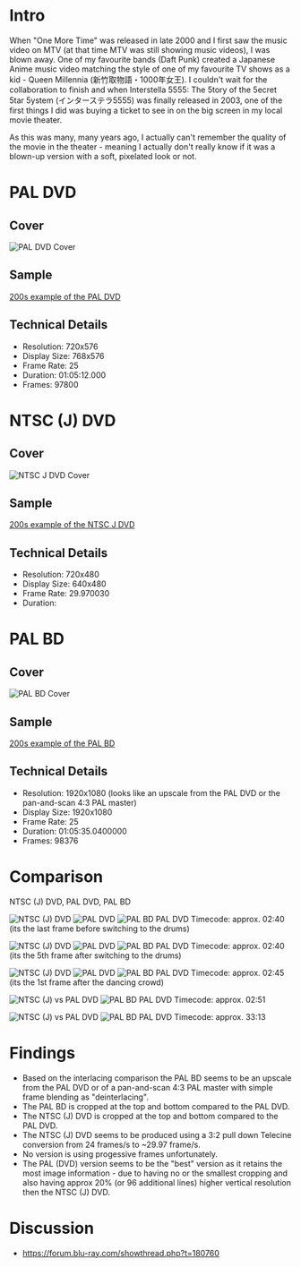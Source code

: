 # Intro

When "One More Time" was released in late 2000 and I first saw the music video on MTV (at that time MTV was still showing music videos), I was blown away.
One of my favourite bands (Daft Punk) created a Japanese Anime music video matching the style of one of my favourite TV shows as a kid - Queen Millennia (新竹取物語・1000年女王).
I couldn't wait for the collaboration to finish and when Interstella 5555: The 5tory of the 5ecret 5tar 5ystem (インターステラ5555) was finally released in 2003, 
one of the first things I did was buying a ticket to see in on the big screen in my local movie theater.

As this was many, many years ago, I actually can't remember the quality of the movie in the theater - meaning I actually don't really know if it was a blown-up version with a soft, pixelated look or not.

# PAL DVD

## Cover
![PAL DVD Cover](https://raw.githubusercontent.com/sttng/Interstella5555/main/Interstella%205555%20Cover%20(PAL%20DVD).jpg "PAL DVD Cover")

## Sample
[200s example of the PAL DVD](https://mega.nz/file/D7YnVYKS#5wvRYBKI3nhoGV81PQk6zWD5A-Qy5QTgXEh2wTV0BY8)

## Technical Details

- Resolution: 720x576
- Display Size: 768x576
- Frame Rate: 25
- Duration: 01:05:12.000
- Frames: 97800


# NTSC (J) DVD

## Cover
![NTSC J DVD Cover](https://raw.githubusercontent.com/sttng/Interstella5555/main/Interstella%205555%20Cover%20(NTSC%20J%20DVD).jpg "NTSC (J) DVD Cover")

## Sample
[200s example of the NTSC J DVD](https://mega.nz/file/ynJDTSaT#TiH5JpTOFuuqFISXJm9bbFnLRiSvvzX1q63agfuRP5w)

## Technical Details

- Resolution: 720x480
- Display Size: 640x480
- Frame Rate: 29.970030
- Duration:

# PAL BD

## Cover
![PAL BD Cover](https://raw.githubusercontent.com/sttng/Interstella5555/main/%20Interstella%205555%20Cover%20(PAL%20BD).jpg "PAL BD Cover")

## Sample
[200s example of the PAL BD](https://mega.nz/file/f3BVnAoa#ROjj9D_lG1A_Tk_jhD4p8kUAcvU1AbDTvyWVSOdGRlw)

## Technical Details

- Resolution: 1920x1080 (looks like an upscale from the PAL DVD or the pan-and-scan 4:3 PAL master)
- Display Size: 1920x1080 
- Frame Rate: 25
- Duration: 01:05:35.0400000
- Frames: 98376


# Comparison

NTSC (J) DVD, PAL DVD, PAL BD

![NTSC (J) DVD](https://raw.githubusercontent.com/sttng/Interstella5555/main/screen01/NTSC_J-DVD-01.png "NTSC (J) DVD")
![PAL DVD](https://raw.githubusercontent.com/sttng/Interstella5555/main/screen01/PAL-DVD-01.png "PAL DVD")
![PAL BD](https://raw.githubusercontent.com/sttng/Interstella5555/main/screen01/PAL-BD-01.png "PAL BD")
PAL DVD Timecode: approx. 02:40 (its the last frame before switching to the drums)

![NTSC (J) DVD](https://raw.githubusercontent.com/sttng/Interstella5555/main/screen02/NTSC_J-DVD-02.png "NTSC (J) DVD")
![PAL DVD](https://raw.githubusercontent.com/sttng/Interstella5555/main/screen02/PAL-DVD-02.png "PAL DVD")
![PAL BD](https://raw.githubusercontent.com/sttng/Interstella5555/main/screen02/PAL-BD-02.png "PAL BD")
PAL DVD Timecode: approx. 02:40 (its the 5th frame after switching to the drums)

![NTSC (J) DVD](https://raw.githubusercontent.com/sttng/Interstella5555/main/screen03/NTSC_J-DVD-03.png "NTSC (J) DVD")
![PAL DVD](https://raw.githubusercontent.com/sttng/Interstella5555/main/screen03/PAL-DVD-03.png "PAL DVD")
![PAL BD](https://raw.githubusercontent.com/sttng/Interstella5555/main/screen03/PAL-BD-03.png "PAL BD")
PAL DVD Timecode: approx. 02:45 (its the 1st frame after the dancing crowd)

![NTSC (J) vs PAL DVD](https://raw.githubusercontent.com/sttng/Interstella5555/main/NTSC_J_vs_PAL_DVD_04.png "NTSC (J) vs PAL DVD")
![PAL BD](https://raw.githubusercontent.com/sttng/Interstella5555/main/PAL_BD_04.png "PAL BD")
PAL DVD Timecode: approx. 02:51 

![NTSC (J) vs PAL DVD](https://raw.githubusercontent.com/sttng/Interstella5555/main/NTSC_J_vs_PAL_DVD_05.png "NTSC (J) vs PAL DVD")
![PAL BD](https://raw.githubusercontent.com/sttng/Interstella5555/main/PAL_BD_05.png "PAL BD")
PAL DVD Timecode: approx. 33:13 

# Findings

- Based on the interlacing comparison the PAL BD seems to be an upscale from the PAL DVD or of a pan-and-scan 4:3 PAL master with simple frame blending as "deinterlacing".
- The PAL BD is cropped at the top and bottom compared to the PAL DVD.
- The NTSC (J) DVD is cropped at the top and bottom compared to the PAL DVD.
- The NTSC (J) DVD seems to be produced using a 3:2 pull down Telecine conversion from 24 frames/s to ~29.97 frame/s.
- No version is using progessive frames unfortunately.
- The PAL (DVD) version seems to be the "best" version as it retains the most image information - due to having no or the smallest cropping and also having approx 20% (or 96 additional lines) higher vertical resolution then the NTSC (J) DVD.

# Discussion

- https://forum.blu-ray.com/showthread.php?t=180760
